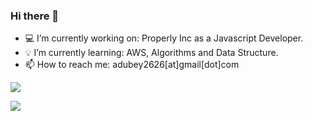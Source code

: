 ### Hi there 👋

<!--
**RagedPanda/RagedPanda** is a ✨ _special_ ✨ repository because its `README.md` (this file) appears on your GitHub profile.

Here are some ideas to get you started:

- 🔭 I’m currently working on ...
- 🌱 I’m currently learning ...
- 👯 I’m looking to collaborate on ...
- 🤔 I’m looking for help with ...
- 💬 Ask me about ...
- 📫 How to reach me: ...
- 😄 Pronouns: ...
- ⚡ Fun fact: ...
-->

- 💻  I’m currently working on: Properly Inc as a Javascript Developer.
- 💡  I’m currently learning: AWS, Algorithms and Data Structure.
- 📫  How to reach me: adubey2626[at]gmail[dot]com

![](https://github-readme-stats.vercel.app/api?username=RagedPanda&show_icons=true&count_private=true&theme=radical)

![](https://github-readme-stats.vercel.app/api/top-langs/?username=RagedPanda&layout=compact&theme=radical)
